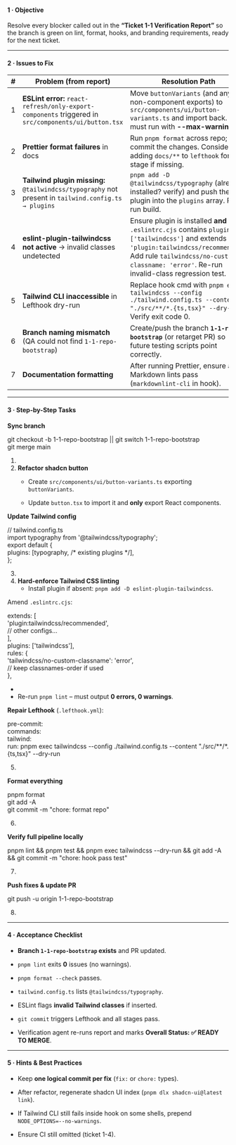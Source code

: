 #### **1 · Objective**

Resolve every blocker called out in the **“Ticket 1-1 Verification Report”** so the branch is green on lint, format, hooks, and branding requirements, ready for the next ticket.

---

#### **2 · Issues to Fix**

| \#  | Problem (from report)                                                                                | Resolution Path                                                                                                                                                                                                                   |
| --- | ---------------------------------------------------------------------------------------------------- | --------------------------------------------------------------------------------------------------------------------------------------------------------------------------------------------------------------------------------- |
| 1   | **ESLint error:** `react-refresh/only-export-components` triggered in `src/components/ui/button.tsx` | Move `buttonVariants` (and any non-component exports) to `src/components/ui/button-variants.ts` and import back. Lint must run with **\--max-warnings 0**.                                                                        |
| 2   | **Prettier format failures** in docs                                                                 | Run `pnpm format` across repo; commit the changes. Consider adding `docs/**` to `lefthook` format stage if missing.                                                                                                               |
| 3   | **Tailwind plugin missing:** `@tailwindcss/typography` not present in `tailwind.config.ts → plugins` | `pnpm add -D @tailwindcss/typography` (already installed? verify) and push the plugin into the `plugins` array. Re-run build.                                                                                                     |
| 4   | **eslint-plugin-tailwindcss not active** → invalid classes undetected                                | Ensure plugin is installed **and** `.eslintrc.cjs` contains `plugins: ['tailwindcss']` and extends `'plugin:tailwindcss/recommended'`. Add rule `tailwindcss/no-custom-classname: 'error'`. Re-run invalid-class regression test. |
| 5   | **Tailwind CLI inaccessible** in Lefthook dry-run                                                    | Replace hook cmd with `pnpm exec tailwindcss --config ./tailwind.config.ts --content "./src/**/*.{ts,tsx}" --dry-run`. Verify exit code 0\.                                                                                       |
| 6   | **Branch naming mismatch** (QA could not find `1-1-repo-bootstrap`)                                  | Create/push the branch **`1-1-repo-bootstrap`** (or retarget PR) so future testing scripts point correctly.                                                                                                                       |
| 7   | **Documentation formatting**                                                                         | After running Prettier, ensure any Markdown lints pass (`markdownlint-cli` in hook).                                                                                                                                              |

---

#### **3 · Step-by-Step Tasks**

**Sync branch**

git checkout \-b 1-1-repo-bootstrap || git switch 1-1-repo-bootstrap  
git merge main

1.
2. **Refactor shadcn button**
   - Create `src/components/ui/button-variants.ts` exporting `buttonVariants`.

   - Update `button.tsx` to import it and **only** export React components.

**Update Tailwind config**

// tailwind.config.ts  
import typography from '@tailwindcss/typography';  
export default {  
 plugins: \[typography, /\* existing plugins \*/\],  
};

3.
4. **Hard-enforce Tailwind CSS linting**
   - Install plugin if absent: `pnpm add -D eslint-plugin-tailwindcss`.

Amend `.eslintrc.cjs`:

extends: \[  
 'plugin:tailwindcss/recommended',  
 // other configs…  
\],  
plugins: \['tailwindcss'\],  
rules: {  
 'tailwindcss/no-custom-classname': 'error',  
 // keep classnames-order if used  
},

-
- Re-run `pnpm lint` – must output **0 errors, 0 warnings**.

**Repair Lefthook** (`.lefthook.yml`):

pre-commit:  
 commands:  
 tailwind:  
 run: pnpm exec tailwindcss \--config ./tailwind.config.ts \--content "./src/\*\*/\*.{ts,tsx}" \--dry-run

5.

**Format everything**

pnpm format  
git add \-A  
git commit \-m "chore: format repo"

6.

**Verify full pipeline locally**

pnpm lint && pnpm test && pnpm exec tailwindcss \--dry-run && git add \-A && git commit \-m "chore: hook pass test"

7.

**Push fixes & update PR**

git push \-u origin 1-1-repo-bootstrap

8.

---

#### **4 · Acceptance Checklist**

- **Branch `1-1-repo-bootstrap` exists** and PR updated.

- `pnpm lint` exits **0** issues (no warnings).

- `pnpm format --check` passes.

- `tailwind.config.ts` lists `@tailwindcss/typography`.

- ESLint flags **invalid Tailwind classes** if inserted.

- `git commit` triggers Lefthook and all stages pass.

- Verification agent re-runs report and marks **Overall Status: ✅ READY TO MERGE**.

---

#### **5 · Hints & Best Practices**

- Keep **one logical commit per fix** (`fix:` or `chore:` types).

- After refactor, regenerate shadcn UI index (`pnpm dlx shadcn-ui@latest link`).

- If Tailwind CLI still fails inside hook on some shells, prepend `NODE_OPTIONS=--no-warnings`.

- Ensure CI still omitted (ticket 1-4).
